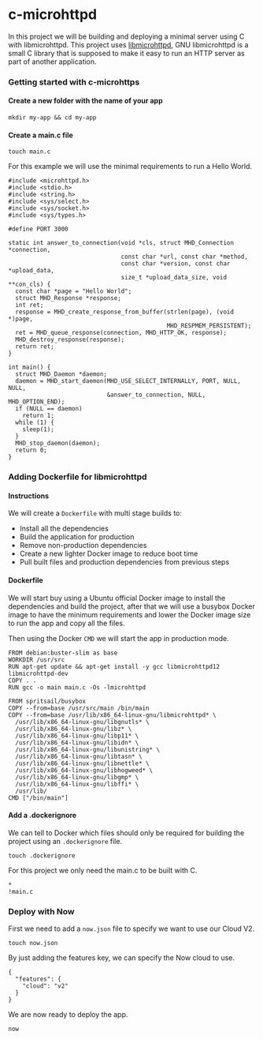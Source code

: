 # c-microhttpd

In this project we will be building and deploying a minimal server using C with libmicrohttpd. This project uses [libmicrohttpd](https://www.gnu.org/software/libmicrohttpd/), GNU libmicrohttpd is a small C library that is supposed to make it easy to run an HTTP server as part of another application.

### Getting started with c-microhttps

#### Create a new folder with the name of your app

```
mkdir my-app && cd my-app
```

#### Create a main.c file

```
touch main.c
```

For this example we will use the minimal requirements to run a Hello World.

```
#include <microhttpd.h>
#include <stdio.h>
#include <string.h>
#include <sys/select.h>
#include <sys/socket.h>
#include <sys/types.h>

#define PORT 3000

static int answer_to_connection(void *cls, struct MHD_Connection *connection,
                                const char *url, const char *method,
                                const char *version, const char *upload_data,
                                size_t *upload_data_size, void **con_cls) {
  const char *page = "Hello World";
  struct MHD_Response *response;
  int ret;
  response = MHD_create_response_from_buffer(strlen(page), (void *)page,
                                             MHD_RESPMEM_PERSISTENT);
  ret = MHD_queue_response(connection, MHD_HTTP_OK, response);
  MHD_destroy_response(response);
  return ret;
}

int main() {
  struct MHD_Daemon *daemon;
  daemon = MHD_start_daemon(MHD_USE_SELECT_INTERNALLY, PORT, NULL, NULL,
                            &answer_to_connection, NULL, MHD_OPTION_END);
  if (NULL == daemon)
    return 1;
  while (1) {
    sleep(1);
  }
  MHD_stop_daemon(daemon);
  return 0;
}
```

### Adding Dockerfile for libmicrohttpd

#### Instructions

We will create a `Dockerfile` with multi stage builds to:

- Install all the dependencies
- Build the application for production
- Remove non-production dependencies
- Create a new lighter Docker image to reduce boot time
- Pull built files and production dependencies from previous steps

#### Dockerfile

We will start buy using a Ubuntu official Docker image to install the dependencies and build the project, after that we will use a busybox Docker image to have the minimum requirements and lower the Docker image size to run the app and copy all the files.

Then using the Docker `CMD` we will start the app in production mode.

```
FROM debian:buster-slim as base
WORKDIR /usr/src
RUN apt-get update && apt-get install -y gcc libmicrohttpd12 libmicrohttpd-dev
COPY . .
RUN gcc -o main main.c -Os -lmicrohttpd

FROM spritsail/busybox
COPY --from=base /usr/src/main /bin/main
COPY --from=base /usr/lib/x86_64-linux-gnu/libmicrohttpd* \
  /usr/lib/x86_64-linux-gnu/libgnutls* \
  /usr/lib/x86_64-linux-gnu/libz* \
  /usr/lib/x86_64-linux-gnu/libp11* \
  /usr/lib/x86_64-linux-gnu/libidn* \
  /usr/lib/x86_64-linux-gnu/libunistring* \
  /usr/lib/x86_64-linux-gnu/libtasn* \
  /usr/lib/x86_64-linux-gnu/libnettle* \
  /usr/lib/x86_64-linux-gnu/libhogweed* \
  /usr/lib/x86_64-linux-gnu/libgmp* \
  /usr/lib/x86_64-linux-gnu/libffi* \
  /usr/lib/
CMD ["/bin/main"]
```

#### Add a .dockerignore

We can tell to Docker which files should only be required for building the project using an `.dockerignore` file.

```
touch .dockerignore
```

For this project we only need the main.c to be built with C.

```
*
!main.c
```

### Deploy with Now

First we need to add a `now.json` file to specify we want to use our Cloud V2.

```
touch now.json
```

By just adding the features key, we can specify the Now cloud to use.

```
{
  "features": {
    "cloud": "v2"
  }
}
```

We are now ready to deploy the app.

```
now
```